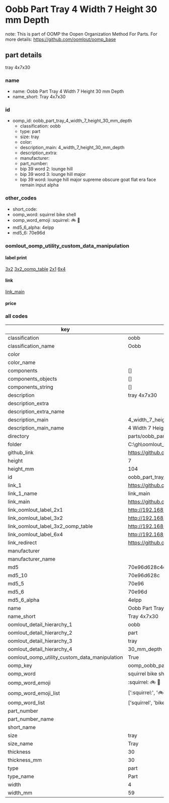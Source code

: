 # Oobb Part Tray 4 Width 7 Height 30 mm Depth  

note: This is part of OOMP the Oopen Organization Method For Parts. For more details: https://github.com/oomlout/oomp_base

##  part details
  



tray 4x7x30



### name
* name: Oobb Part Tray 4 Width 7 Height 30 mm Depth
* name_short: Tray 4x7x30 
### id
* oomp_id: oobb_part_tray_4_width_7_height_30_mm_depth
  * classification: oobb
  * type: part
  * size: tray
  * color: 
  * description_main: 4_width_7_height_30_mm_depth
  * description_extra: 
  * manufacturer: 
  * part_number: 
  * bip 39 word 2: lounge hill
  * bip 39 word 3: lounge hill major
  * bip 39 word: lounge hill major supreme obscure goat flat era face remain input alpha

### other_codes
* short_code: 
* oomp_word: squirrel bike shell
* oomp_word_emoji :squirrel: :bike: :shell:
* md5_6_alpha: 4elpp
* md5_6: 70e96d






### oomlout_oomp_utility_custom_data_manipulation
#### label print
[3x2](http://192.168.1.245:1112/?label=oomp%204elpp)
[3x2_oomp_table](http://192.168.1.108:1112/?label=oomp%204elpp)
[2x1](http://192.168.1.242:1112/?label=oomp%204elpp)
[6x4](http://192.168.1.55:1112/?label=oomp%204elpp)    

#### link

[link_main](https://github.com/oomlout/oomlout_oobb_version_4_generated_parts/tree/main/navigation_oomp/oobb/part/tray/4_width_7_height_30_mm_depth/part)                              

#### price







### all codes 
| key | value |  
| --- | --- |  
| classification | oobb |  
| classification_name | Oobb |  
| color |  |  
| color_name |  |  
| components | [] |  
| components_objects | [] |  
| components_string | [] |  
| description | tray 4x7x30 |  
| description_extra |  |  
| description_extra_name |  |  
| description_main | 4_width_7_height_30_mm_depth |  
| description_main_name | 4 Width 7 Height 30 mm Depth |  
| directory | parts/oobb_part_tray_4_width_7_height_30_mm_depth |  
| folder | C:\gh\oomlout_oobb_version_4_generated_parts\parts\oobb_part_tray_4_width_7_height_30_mm_depth |  
| github_link | https://github.com/oomlout/oomlout_oomp_part_src/tree/main/parts/oobb_part_tray_4_width_7_height_30_mm_depth |  
| height | 7 |  
| height_mm | 104 |  
| id | oobb_part_tray_4_width_7_height_30_mm_depth |  
| link_1 | https://github.com/oomlout/oomlout_oobb_version_4_generated_parts/tree/main/navigation_oomp/oobb/part/tray/4_width_7_height_30_mm_depth/part |  
| link_1_name | link_main |  
| link_main | https://github.com/oomlout/oomlout_oobb_version_4_generated_parts/tree/main/navigation_oomp/oobb/part/tray/4_width_7_height_30_mm_depth/part |  
| link_oomlout_label_2x1 | http://192.168.1.242:1112/?label=oomp%204elpp |  
| link_oomlout_label_3x2 | http://192.168.1.245:1112/?label=oomp%204elpp |  
| link_oomlout_label_3x2_oomp_table | http://192.168.1.108:1112/?label=oomp%204elpp |  
| link_oomlout_label_6x4 | http://192.168.1.55:1112/?label=oomp%204elpp |  
| link_redirect | https://github.com/oomlout/oomlout_oobb_version_4_generated_parts/tree/main/parts/oobb_tray_04_07_30 |  
| manufacturer |  |  
| manufacturer_name |  |  
| md5 | 70e96d628c4c4b11904c2d9f0cdaec22 |  
| md5_10 | 70e96d628c |  
| md5_5 | 70e96 |  
| md5_6 | 70e96d |  
| md5_6_alpha | 4elpp |  
| name | Oobb Part Tray 4 Width 7 Height 30 mm Depth |  
| name_short | Tray 4x7x30  |  
| oomlout_detail_hierarchy_1 | oobb |  
| oomlout_detail_hierarchy_2 | part |  
| oomlout_detail_hierarchy_3 | tray |  
| oomlout_detail_hierarchy_4 | 30_mm_depth |  
| oomlout_oomp_utility_custom_data_manipulation | True |  
| oomp_key | oomp_oobb_part_tray_4_width_7_height_30_mm_depth |  
| oomp_word | squirrel bike shell |  
| oomp_word_emoji | :squirrel: :bike: :shell: |  
| oomp_word_emoji_list | [':squirrel:', ':bike:', ':shell:'] |  
| oomp_word_list | ['squirrel', 'bike', 'shell'] |  
| part_number |  |  
| part_number_name |  |  
| short_name |  |  
| size | tray |  
| size_name | Tray |  
| thickness | 30 |  
| thickness_mm | 30 |  
| type | part |  
| type_name | Part |  
| width | 4 |  
| width_mm | 59 |  
